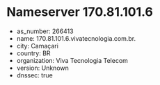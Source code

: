 # Nameserver 170.81.101.6

* as_number: 266413
* name: 170.81.101.6.vivatecnologia.com.br.
* city: Camaçari
* country: BR
* organization: Viva Tecnologia Telecom
* version: Unknown
* dnssec: true
